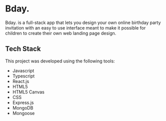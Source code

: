 # Bday.
Bday. is a full-stack app that lets you design your own online birthday party invitation with an easy to use interface meant to make it possible for children to create their own web landing page design.
## Tech Stack
This project was developed using the following tools:

- Javascript
- Typescript
- React.js
- HTML5
- HTML5 Canvas
- CSS
- Express.js
- MongoDB
- Mongoose